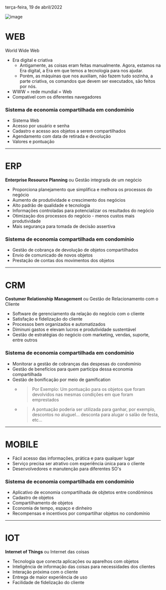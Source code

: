 terça-feira, 19 de abril/2022

![image](https://user-images.githubusercontent.com/87860884/164023773-5d6988fb-0e07-4782-a964-9f24acead62c.png)
 
# WEB
World Wide Web
 
- Era digital e criativa
    - Antigamente, as coisas eram feitas manualmente. Agora, estamos na Era digital, a Era em que temos a tecnologia para nos ajudar.
    - Porém, as máquinas que nos auxiliam, não fazem tudo sozinha, a parte criativa, os comandos que devem ser executados, são feitos por nós.
- WWW = rede mundial = Web
- Compatível com os diferentes navegadores

### Sistema de economia compartilhada em condomínio
- Sistema Web
- Acesso por usuário e senha
- Cadastro e acesso aos objetos a serem compartilhados
- Agendamento com data de retirada e devolução
- Valores e pontuação


<hr>

# ERP
**Enterprise Resource Planning** ou Gestão integrada de um negócio

- Proporciona planejamento que simplifica e melhora os processos do negócio
- Aumento de produtividade e crescimento dos negócios
- Alto padrão de qualidade e tecnologia
- Informações controladas para potencializar os resultados do negócio
- Otimização dos processos do negócio - menos custos mais produtividade
- Mais segurança para tomada de decisão assertiva

### Sistema de economia compartilhada em condomínio
- Gestão de cobrança de devolução de objetos compartilhados
- Envio de comunicado de novos objetos
- Prestação de contas dos movimentos dos objetos



<hr>

# CRM
**Costumer Relationship Management** ou Gestão de Relacionamento com o Cliente

- Software de gerenciamento da relação do negócio com o cliente
- Satisfação e fidelização do cliente
- Processos bem organizados e automatizados
- Diminuni gastos e elevam lucros e produtividade sustentável
- Gestão de estratégias do negócio com marketing, vendas, suporte, entre outros

### Sistema de economia compartilhada em condomínio
- Monitorar a gestão de cobranças das despesas do condomínio
- Gestão de benefícios para quem participa dessa economia compartilhada
- Gestão de bonificação por meio de gamification
    - > Por Exemplo: Um pontuação para os objetos que foram devolvidos nas mesmas condições em que foram emprestados
    - > A pontuação poderia ser utilizada para ganhar, por exemplo, descontos no aluguel... desconta para alugar o salão de festa, etc...



<hr>

# MOBILE

- Fácil acesso das informações, prática e para qualquer lugar
- Serviço precisa ser atrativo com experiência única para o cliente
- Desenvolvedores e manutenção para diferentes SO's

### Sistema de economia compartilhada em condomínio
- Aplicativo de economia compartilhada de objtetos entre condôminos
- Cadastro de objetos
- Compartilhamento de objetos
- Economia de tempo, espaço e dinheiro
- Recompensas e incentivos por compartilhar objetos no condomínio




<hr>

# IOT
**Internet of Things** ou Internet das coisas

- Tecnologia que conecta aplicações ou aparelhos com objetos
- Inteligência de informação das coisas para necessidades dos clientes
- Interação próxima com o cliente
- Entrega de maior experiência de uso
- Facilidade de fidelização do cliente













